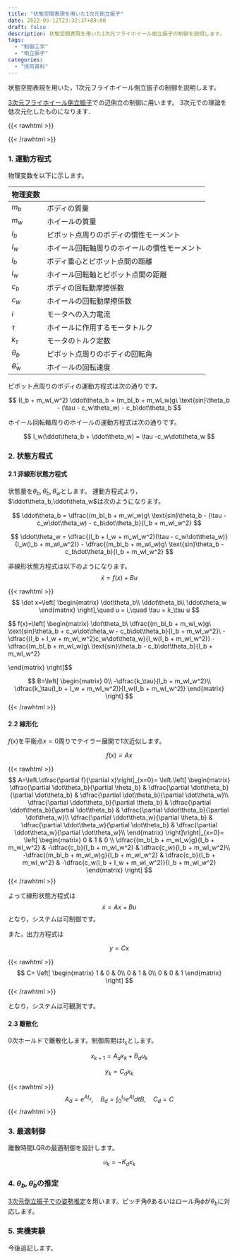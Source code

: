 ```yaml
---
title: "状態空間表現を用いた1次元倒立振子"
date: 2022-05-12T23:32:37+09:00
draft: false
description: 状態空間表現を用いた1次元フライホイール倒立振子の制御を説明します。
tags:
  - "制御工学"
  - "倒立振子"
categories:
  - "技術資料"
---
```


状態空間表現を用いた，1次元フライホイール倒立振子の制御を説明します。

<!--more-->

[3次元フライホイール倒立振子](https://teruru-52.github.io/post/2022-05-14-3d-inverted-pendulum2/)での辺倒立の制御に用います。
3次元での理論を低次元化したものになります．

{{< rawhtml >}}
<script src="https://cdnjs.cloudflare.com/ajax/libs/mathjax/2.7.4/MathJax.js?config=TeX-AMS-MML_HTMLorMML"></script>
<script type="text/x-mathjax-config">
    MathJax.Hub.Config({tex2jax: {inlineMath: [['$','$'], ['\\(','\\)']]}});
</script>
{{< /rawhtml >}}

### 1. 運動方程式
物理変数を以下に示します。

|  物理変数 |    |
| ---- |----|
|  $m_b$  |  ボディの質量|
|  $m_w$  |  ホイールの質量 |
|  $I_b$  |  ピボット点周りのボディの慣性モーメント |
|  $I_w$  |  ホイール回転軸周りのホイールの慣性モーメント |
|  $l_b$  |  ボディ重心とピボット点間の距離 |
|  $l_w$  |  ホイール回転軸とピボット点間の距離 |
|  $c_b$  |  ボディの回転動摩擦係数 |
|  $c_w$  |  ホイールの回転動摩擦係数 |
|  $i$  |  モータへの入力電流 |
|  $\tau$  |  ホイールに作用するモータトルク |
|  $k_\tau$  |  モータのトルク定数 |
|  $\theta_b$  |  ピボット点周りのボディの回転角 |
|  $\dot\theta_w$  |  ホイールの回転速度 |

ピボット点周りのボディの運動方程式は次の通りです。

$$
(I_b + m_wl_w^2) \ddot\theta_b = (m_bl_b + m_wl_w)g\ \text{sin}\theta_b - (\tau - c_w\theta_w) - c_b\dot\theta_b
$$

ホイール回転軸周りのホイールの運動方程式は次の通りです。

$$
I_w(\ddot\theta_b + \ddot\theta_w) = \tau -c_w\dot\theta_w
$$

### 2. 状態方程式
#### 2.1 非線形状態方程式
状態量を$\theta_b,\dot\theta_b,\dot\theta_w$とします。
運動方程式より，$\ddot\theta_b,\ddot\theta_w$は次のようになります。

$$
\ddot\theta_b = \dfrac{(m_bl_b + m_wl_w)g\ \text{sin}\theta_b - (\tau - c_w\dot\theta_w) - c_b\dot\theta_b}{I_b + m_wl_w^2}
$$

$$
\ddot\theta_w = \dfrac{(I_b + I_w + m_wl_w^2)(\tau - c_w\dot\theta_w)}{I_w(I_b + m_wl_w^2)} - \dfrac{(m_bl_b + m_wl_w)g\ \text{sin}\theta_b - c_b\dot\theta_b}{I_b + m_wl_w^2}
$$

非線形状態方程式は以下のようになります。
$$
\dot x = f(x) + Bu
$$

{{< rawhtml >}}
$$
\dot x=\left[
\begin{matrix}
    \dot\theta_b\\
    \ddot\theta_b\\
    \ddot\theta_w 
\end{matrix}
\right],\quad u = i,\quad \tau = k_\tau u
$$

$$
f(x)=\left[
\begin{matrix}
    \dot\theta_b\\
    \dfrac{(m_bl_b + m_wl_w)g\ \text{sin}\theta_b + c_w\dot\theta_w - c_b\dot\theta_b}{I_b + m_wl_w^2}\\
    -\dfrac{(I_b + I_w + m_wl_w^2)c_w\dot\theta_w}{I_w(I_b + m_wl_w^2)} - \dfrac{(m_bl_b + m_wl_w)g\ \text{sin}\theta_b - c_b\dot\theta_b}{I_b + m_wl_w^2}

\end{matrix}
\right]$$

$$
B=\left[
\begin{matrix}
    0\\
    -\dfrac{k_\tau}{I_b + m_wl_w^2}\\
    \dfrac{k_\tau(I_b + I_w + m_wl_w^2)}{I_w(I_b + m_wl_w^2)}
\end{matrix}
\right]
$$
{{< /rawhtml >}}

#### 2.2 線形化
$f(x)$を平衡点$x = 0$周りでテイラー展開で1次近似します。

$$
f(x)=Ax
$$

{{< rawhtml >}}
$$
A=\left.\dfrac{\partial f}{\partial x}\right|_{x=0}=
\left.\left[
\begin{matrix}
    \dfrac{\partial \dot\theta_b}{\partial \theta_b} & \dfrac{\partial \dot\theta_b}{\partial \dot\theta_b} & \dfrac{\partial \dot\theta_b}{\partial \dot\theta_w}\\
    \dfrac{\partial \ddot\theta_b}{\partial \theta_b} & \dfrac{\partial \ddot\theta_b}{\partial \dot\theta_b} & \dfrac{\partial \ddot\theta_b}{\partial \dot\theta_w}\\
    \dfrac{\partial \ddot\theta_w}{\partial \theta_b} & \dfrac{\partial \ddot\theta_w}{\partial \dot\theta_b} & \dfrac{\partial \ddot\theta_w}{\partial \dot\theta_w}\\
\end{matrix}
\right]\right|_{x=0}=
\left[
\begin{matrix}
    0 & 1 & 0 \\
    \dfrac{(m_bl_b + m_wl_w)g}{I_b + m_wl_w^2} & -\dfrac{c_b}{I_b + m_wl_w^2} & \dfrac{c_w}{I_b + m_wl_w^2}\\
    -\dfrac{(m_bl_b + m_wl_w)g}{I_b + m_wl_w^2} & \dfrac{c_b}{I_b + m_wl_w^2} & -\dfrac{c_w(I_b + I_w + m_wl_w^2)}{I_b + m_wl_w^2}
\end{matrix}
\right]
$$
{{< /rawhtml >}}

よって線形状態方程式は
$$\dot x = Ax + Bu$$
となり，システムは可制御です。

また，出力方程式は

$$
y=Cx
$$

{{< rawhtml >}}
$$
C=
\left[
\begin{matrix}
    1 & 0 & 0\\
    0 & 1 & 0\\
    0 & 0 & 1
\end{matrix}
\right]
$$
{{< /rawhtml >}}

となり，システムは可観測です。

#### 2.3 離散化
0次ホールドで離散化します。制御周期は$t_s$とします。

$$
x_{k+1} = A_dx_k + B_du_k
$$

$$
y_k = C_dx_k
$$

{{< rawhtml >}}
$$
A_d=e^{At_s},\quad B_d = \int_{0}^{t_s} e^{At}dtB,\quad C_d = C
$$
{{< /rawhtml >}}

### 3. 最適制御
離散時間LQRの最適制御を設計します。

$$u_k = -K_dx_k$$

### 4. $\theta_b, \dot\theta_b$の推定
[3次元倒立振子での姿勢推定](https://teruru-52.github.io/post/2022-05-14-3d-inverted-pendulum2/#:~:text=%E3%81%A7%E3%81%8D%E3%81%BE%E3%81%9B%E3%82%93%E3%80%82-,5.%20%E5%A7%BF%E5%8B%A2%E6%8E%A8%E5%AE%9A,-%E4%BB%8A%E5%BE%8C%E8%BF%BD%E8%A8%98%E3%81%97)を用います。ピッチ角$\theta$あるいはロール角$\phi$が$\theta_b$に対応します。

### 5. 実機実験
今後追記します。